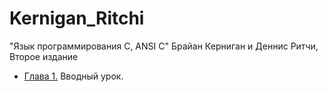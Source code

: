 # Kernigan_Ritchi

"Язык программирования C, ANSI C" Брайан Керниган и Деннис Ритчи, Второе издание

 - [Глава 1.](ch1) Вводный урок.
